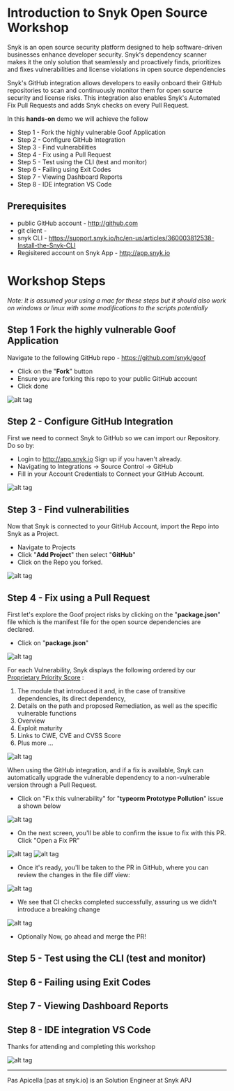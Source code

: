 # Introduction to Snyk Open Source Workshop

Snyk is an open source security platform designed to help software-driven businesses enhance developer security. Snyk's dependency scanner makes it the only solution that seamlessly and proactively finds, prioritizes and fixes vulnerabilities and license violations in open source dependencies

Snyk's GitHub integration allows developers to easily onboard their GitHub repositories to scan and continuously monitor them for open source security and license risks. This integration also enables Snyk's Automated Fix Pull Requests and adds Snyk checks on every Pull Request.

In this **hands-on** demo we will achieve the follow

* Step 1 - Fork the highly vulnerable Goof Application
* Step 2 - Configure GitHub Integration
* Step 3 - Find vulnerabilities
* Step 4 - Fix using a Pull Request
* Step 5 - Test using the CLI (test and monitor)
* Step 6 - Failing using Exit Codes
* Step 7 - Viewing Dashboard Reports
* Step 8 - IDE integration VS Code

## Prerequisites

* public GitHub account - http://github.com
* git client - 
* snyk CLI - https://support.snyk.io/hc/en-us/articles/360003812538-Install-the-Snyk-CLI
* Regisitered account on Snyk App - http://app.snyk.io

# Workshop Steps

_Note: It is assumed your using a mac for these steps but it should also work on windows or linux with some modifications to the scripts potentially_

## Step 1 Fork the highly vulnerable Goof Application

Navigate to the following GitHub repo - https://github.com/snyk/goof

* Click on the "**Fork**" button
* Ensure you are forking this repo to your public GitHub account 
* Click done

![alt tag](https://i.ibb.co/bPqqybM/snyk-starter-open-source-2.png)

## Step 2 - Configure GitHub Integration

First we need to connect Snyk to GitHub so we can import our Repository. Do so by:

* Login to http://app.snyk.io Sign up if you haven't already.
* Navigating to Integrations -> Source Control -> GitHub
* Fill in your Account Credentials to Connect your GitHub Account.

![alt tag](https://i.ibb.co/bPqqybM/snyk-starter-open-source-1.png)

## Step 3 - Find vulnerabilities

Now that Snyk is connected to your GitHub Account, import the Repo into Snyk as a Project.

* Navigate to Projects
* Click "**Add Project**" then select "**GitHub**"
* Click on the Repo you forked.

![alt tag](https://i.ibb.co/q9Rsxsh/snyk-starter-open-source-3.png)

## Step 4 - Fix using a Pull Request

First let's explore the Goof project risks by clicking on the "**package.json**" file which is the manifest file for the open source dependencies are declared. 

* Click on "**package.json**"

![alt tag](https://i.ibb.co/THs4g5q/snyk-starter-open-source-4.png)

For each Vulnerability, Snyk displays the following ordered by our [Proprietary Priority Score](https://snyk.io/blog/snyk-priority-score/) :
1. The module that introduced it and, in the case of transitive dependencies, its direct dependency,
1. Details on the path and proposed Remediation, as well as the specific vulnerable functions
1. Overview
1. Exploit maturity
1. Links to CWE, CVE and CVSS Score
1. Plus more ...

![alt tag](https://i.ibb.co/LYm0fVf/snyk-starter-open-source-5.png)

When using the GitHub integration, and if a fix is available, Snyk can automatically upgrade the vulnerable dependency to a non-vulnerable version through a Pull Request. 

* Click on "Fix this vulnerability" for "**typeorm Prototype Pollution**" issue a shown below

![alt tag](https://i.ibb.co/sRJjfnC/snyk-starter-open-source-6.png)

* On the next screen, you'll be able to confirm the issue to fix with this PR. Click "Open a Fix PR"

![alt tag](https://i.ibb.co/w7m8HPv/snyk-starter-open-source-7.png)
![alt tag](https://i.ibb.co/J7MmSQc/snyk-starter-open-source-8.png)

* Once it's ready, you'll be taken to the PR in GitHub, where you can review the changes in the file diff view:

![alt tag](https://i.ibb.co/P6bcxkh/snyk-starter-open-source-9.png)

* We see that CI checks completed successfully, assuring us we didn't introduce a breaking change

![alt tag](https://i.ibb.co/SPMCMpP/snyk-starter-open-source-10.png)

* Optionally Now, go ahead and merge the PR!

## Step 5 - Test using the CLI (test and monitor)


## Step 6 - Failing using Exit Codes


## Step 7 - Viewing Dashboard Reports


## Step 8 - IDE integration VS Code


Thanks for attending and completing this workshop

![alt tag](https://i.ibb.co/7tnp1B6/snyk-logo.png)

<hr />
Pas Apicella [pas at snyk.io] is an Solution Engineer at Snyk APJ
